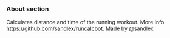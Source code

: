 ### About section
Calculates distance and time of the running workout. More info https://github.com/sandlex/runcalcbot. Made by @sandlex
